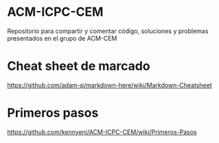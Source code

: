 ACM-ICPC-CEM
============

Repositorio para compartir y comentar código, soluciones y problemas presentados en el grupo de ACM-CEM

# Cheat sheet de marcado
https://github.com/adam-p/markdown-here/wiki/Markdown-Cheatsheet

# Primeros pasos
https://github.com/kennyeni/ACM-ICPC-CEM/wiki/Primeros-Pasos
